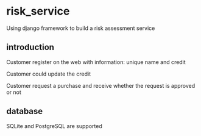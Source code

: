 # risk_service
Using django framework to build a risk assessment service
## introduction
Customer register on the web with information: unique name and credit

Customer could update the credit

Customer request a purchase and receive whether the request is approved or not

## database
SQLite and PostgreSQL are supported
